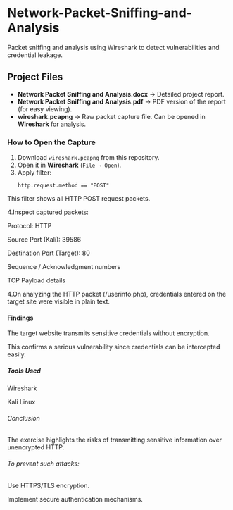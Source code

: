 # Network-Packet-Sniffing-and-Analysis
Packet sniffing and analysis using Wireshark to detect vulnerabilities and credential leakage.
## Project Files
- **Network Packet Sniffing and Analysis.docx** → Detailed project report.  
- **Network Packet Sniffing and Analysis.pdf** → PDF version of the report (for easy viewing).  
- **wireshark.pcapng** → Raw packet capture file. Can be opened in **Wireshark** for analysis.  

### How to Open the Capture
1. Download `wireshark.pcapng` from this repository.  
2. Open it in **Wireshark** (`File → Open`).  
3. Apply filter:
   ```wireshark
   http.request.method == "POST"
This filter shows all HTTP POST request packets.

4.Inspect captured packets:

Protocol: HTTP

Source Port (Kali): 39586

Destination Port (Target): 80

Sequence / Acknowledgment numbers

TCP Payload details

4.On analyzing the HTTP packet (/userinfo.php), credentials entered on the target site were visible in plain text.

#### Findings

The target website transmits sensitive credentials without encryption.

This confirms a serious vulnerability since credentials can be intercepted easily.

##### Tools Used

Wireshark

Kali Linux

###### Conclusion

The exercise highlights the risks of transmitting sensitive information over unencrypted HTTP.

###### To prevent such attacks:

Use HTTPS/TLS encryption.

Implement secure authentication mechanisms.
